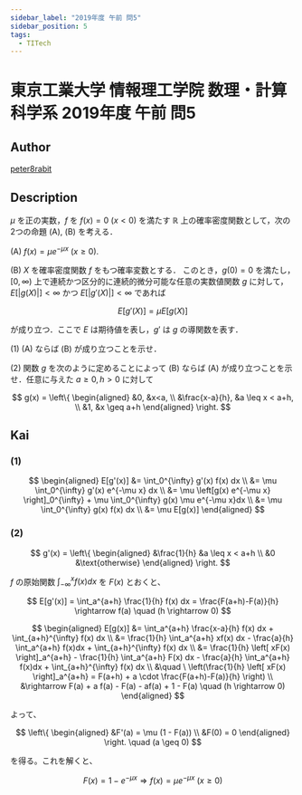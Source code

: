```yaml
---
sidebar_label: "2019年度 午前 問5"
sidebar_position: 5
tags:
  - TITech
---
```

# 東京工業大学 情報理工学院 数理・計算科学系 2019年度 午前 問5

## **Author**
[peter8rabit](https://github.com/peter8rabit)

## **Description**
$\mu$ を正の実数，$f$ を $f(x)=0 \ (x<0)$ を満たす $\mathbb{R}$ 上の確率密度関数として，次の2つの命題 (A), (B) を考える．

(A) $f(x) = \mu e^{-\mu x} \ (x \geq 0)$.

(B) $X$ を確率密度関数 $f$ をもつ確率変数とする．
このとき，$g(0) = 0$ を満たし，$[0, \infty)$ 上で連続かつ区分的に連続的微分可能な任意の実数値関数 $g$ に対して，$E[|g(X)|] < \infty$ かつ $E[|g'(X)|] < \infty$ であれば

$$
E[g'(X)] = \mu E[g(X)]
$$

が成り立つ．ここで $E$ は期待値を表し，$g′$ は $g$ の導関数を表す．

(1) (A) ならば (B) が成り立つことを示せ．

(2) 関数 $g$ を次のように定めることによって (B) ならば (A) が成り立つことを示せ．任意に与えた $a \geq 0, h > 0$ に対して

$$
g(x) = \left\{ \begin{aligned}
    &0, &x<a, \\
    &\frac{x-a}{h}, &a \leq x < a+h, \\
    &1, &x \geq a+h
\end{aligned} \right.
$$

## **Kai**
### (1)

$$
\begin{aligned}
E[g'(x)] &= \int_0^{\infty} g'(x) f(x) dx \\
&= \mu \int_0^{\infty} g'(x) e^{-\mu x} dx \\
&= \mu \left[g(x) e^{-\mu x} \right]_0^{\infty} + \mu \int_0^{\infty} g(x) \mu e^{-\mu x}dx \\
&= \mu \int_0^{\infty} g(x) f(x) dx \\
&= \mu E[g(x)]
\end{aligned}
$$

### (2)

$$
g'(x) = \left\{ \begin{aligned}
    &\frac{1}{h} &a \leq x < a+h \\
    &0 &\text{otherwise}
\end{aligned} \right.
$$

$f$ の原始関数 $\int_{-\infty}^x f(x) dx$ を $F(x)$ とおくと、

$$
E[g'(x)] = \int_a^{a+h} \frac{1}{h} f(x) dx = \frac{F(a+h)-F(a)}{h} \rightarrow f(a) \quad (h \rightarrow 0)
$$

$$
\begin{aligned}
E[g(x)] &= \int_a^{a+h} \frac{x-a}{h} f(x) dx + \int_{a+h}^{\infty} f(x) dx \\
&= \frac{1}{h} \int_a^{a+h} xf(x) dx - \frac{a}{h} \int_a^{a+h} f(x)dx + \int_{a+h}^{\infty} f(x) dx \\
&= \frac{1}{h} \left[ xF(x) \right]_a^{a+h} - \frac{1}{h} \int_a^{a+h} F(x) dx - \frac{a}{h} \int_a^{a+h} f(x)dx + \int_{a+h}^{\infty} f(x) dx \\
&\quad \ \left(\frac{1}{h} \left[ xF(x) \right]_a^{a+h} = F(a+h) + a \cdot \frac{F(a+h)-F(a)}{h} \right) \\
&\rightarrow F(a) + a f(a) - F(a) - af(a) + 1 - F(a) \quad (h \rightarrow 0)  
\end{aligned}
$$

よって、

$$
\left\{ \begin{aligned}
    &F'(a) = \mu (1 - F(a)) \\
    &F(0) = 0
\end{aligned} \right.
\quad (a \geq 0)
$$

を得る。これを解くと、

$$
F(x) = 1 - e^{-\mu x} \Rightarrow f(x) = \mu e^{-\mu x} \ (x \geq 0)
$$